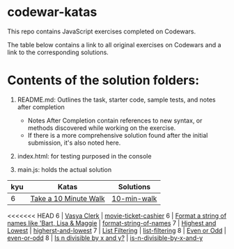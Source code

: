 # codewar-katas

This repo contains JavaScript exercises completed on Codewars.

The table below contains a link to all original exercises on Codewars and a link to the corresponding solutions.

# Contents of the solution folders:

1. README.md: Outlines the task, starter code, sample tests, and notes after completion
    * Notes After Completion contain references to new syntax, or methods discovered while working on the exercise.
    * If there is a more comprehensive solution found after the initial submission, it's also noted here.

2. index.html: for testing purposed in the console

3. main.js: holds the actual solution

kyu | Katas | Solutions
---- | ------- | -------
6 | [Take a 10 Minute Walk](https://www.codewars.com/kata/54da539698b8a2ad76000228) | [10-min-walk](https://github.com/rcsima7/codewar-katas/blob/master/01-lab-js-odd-or-even/main.js)
<<<<<<< HEAD
6 | [Vasya Clerk](https://www.codewars.com/kata/555615a77ebc7c2c8a0000b8) | [movie-ticket-cashier](https://github.com/rcsima7/codewar-katas/blob/master/movie-ticket-cashier/main.js)
6 | [Format a string of names like 'Bart, Lisa & Maggie](https://www.codewars.com/kata/53368a47e38700bd8300030d) | [format-string-of-names](https://github.com/rcsima7/codewar-katas/blob/master/format-string-of-names/main.js)
7 | [Highest and Lowest](https://www.codewars.com/kata/554b4ac871d6813a03000035) | [higherst-and-lowest](https://github.com/rcsima7/codewar-katas/blob/master/highest-and-lowest/2nd-try/main.js)
7 | [List Filtering](https://www.codewars.com/kata/53dbd5315a3c69eed20002dd) | [list-filtering](https://github.com/rcsima7/codewar-katas/blob/master/list-filtering/1st-try/main.js)
8 | [Even or Odd](https://www.codewars.com/kata/53da3dbb4a5168369a0000fe) | [even-or-odd](https://github.com/rcsima7/codewar-katas/blob/master/even-or-odd/main.js)
8 | [Is n divisible by x and y?](https://www.codewars.com/kata/5545f109004975ea66000086) | [is-n-divisible-by-x-and-y](https://github.com/rcsima7/codewar-katas/blob/master/is-n-divisible-by-x-and-y/main.js)